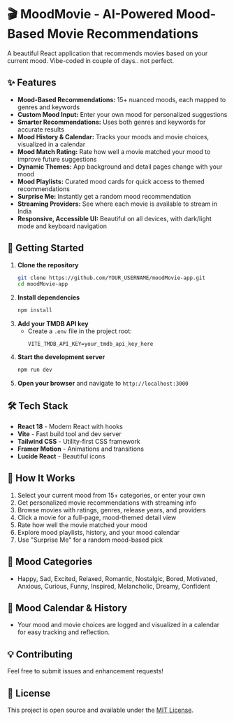 # 🎬 MoodMovie - AI-Powered Mood-Based Movie Recommendations

A beautiful React application that recommends movies based on your current mood. Vibe-coded in couple of days.. not perfect.

## ✨ Features

- **Mood-Based Recommendations:** 15+ nuanced moods, each mapped to genres and keywords
- **Custom Mood Input:** Enter your own mood for personalized suggestions
- **Smarter Recommendations:** Uses both genres and keywords for accurate results
- **Mood History & Calendar:** Tracks your moods and movie choices, visualized in a calendar
- **Mood Match Rating:** Rate how well a movie matched your mood to improve future suggestions
- **Dynamic Themes:** App background and detail pages change with your mood
- **Mood Playlists:** Curated mood cards for quick access to themed recommendations
- **Surprise Me:** Instantly get a random mood recommendation
- **Streaming Providers:** See where each movie is available to stream in India
- **Responsive, Accessible UI:** Beautiful on all devices, with dark/light mode and keyboard navigation

## 🚀 Getting Started

1. **Clone the repository**
   ```bash
   git clone https://github.com/YOUR_USERNAME/moodMovie-app.git
   cd moodMovie-app
   ```
2. **Install dependencies**
   ```bash
   npm install
   ```
3. **Add your TMDB API key**
   - Create a `.env` file in the project root:
     ```
     VITE_TMDB_API_KEY=your_tmdb_api_key_here
     ```
4. **Start the development server**
   ```bash
   npm run dev
   ```
5. **Open your browser** and navigate to `http://localhost:3000`

## 🛠️ Tech Stack

- **React 18** - Modern React with hooks
- **Vite** - Fast build tool and dev server
- **Tailwind CSS** - Utility-first CSS framework
- **Framer Motion** - Animations and transitions
- **Lucide React** - Beautiful icons

## 🎯 How It Works

1. Select your current mood from 15+ categories, or enter your own
2. Get personalized movie recommendations with streaming info
3. Browse movies with ratings, genres, release years, and providers
4. Click a movie for a full-page, mood-themed detail view
5. Rate how well the movie matched your mood
6. Explore mood playlists, history, and your mood calendar
7. Use "Surprise Me" for a random mood-based pick

## 🌈 Mood Categories

- Happy, Sad, Excited, Relaxed, Romantic, Nostalgic, Bored, Motivated, Anxious, Curious, Funny, Inspired, Melancholic, Dreamy, Confident

## 📅 Mood Calendar & History

- Your mood and movie choices are logged and visualized in a calendar for easy tracking and reflection.

## 💡 Contributing

Feel free to submit issues and enhancement requests!

## 📄 License

This project is open source and available under the [MIT License](LICENSE). 
